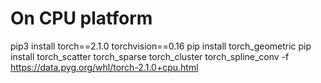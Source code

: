 # On CPU platform
pip3 install torch==2.1.0 torchvision==0.16
pip install torch_geometric
pip install torch_scatter torch_sparse torch_cluster torch_spline_conv -f https://data.pyg.org/whl/torch-2.1.0+cpu.html

